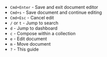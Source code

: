 - `Cmd+Enter` - Save and exit document editor
- `Cmd+s` - Save document and continue editing
- `Cmd+Esc` - Cancel edit
- `/` or `t` - Jump to search
- `d` - Jump to dashboard
- `c` - Compose within a collection
- `e` - Edit document
- `m` - Move document
- `?` - This guide
